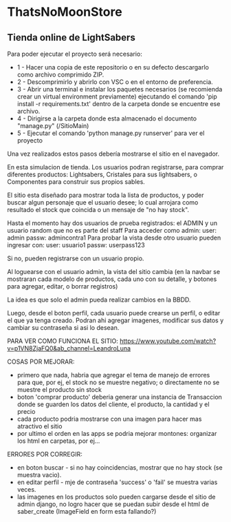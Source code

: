# ThatsNoMoonStore
## Tienda online de LightSabers

Para poder ejecutar el proyecto será necesario:

- 1 - Hacer una copia de este repositorio o en su defecto descargarlo como archivo comprimido ZIP.
- 2 - Descomprimirlo y abrirlo con VSC o en el entorno de preferencia.
- 3 - Abrir una terminal e instalar los paquetes necesarios (se recomienda crear un virtual environment previamente) ejecutando el comando 'pip install -r requirements.txt' dentro de la carpeta donde se encuentre ese archivo.
- 4 - Dirigirse a la carpeta donde esta almacenado el documento "manage.py" (/SitioMain)
- 5 - Ejecutar el comando 'python manage.py runserver' para ver el proyecto

Una vez realizados estos pasos debería mostrarse el sitio en el navegador. 

En esta simulacion de tienda. Los usuarios podran registrarse, para comprar diferentes productos: Lightsabers, Cristales para sus lightsabers, o Componentes para construir sus propios sables. 

El sitio esta diseñado para mostrar toda la lista de productos, y poder buscar algun personaje que el usuario desee; lo cual arrojara como resultado el stock que coincida o un mensaje de "no hay stock".

Hasta el momento hay dos usuarios de prueba registrados: el ADMIN y un usuario random que no es parte del staff
Para acceder como admin:
    user: admin
    passw: admincontra1
Para probar la vista desde otro usuario pueden ingresar con:
    user: usuario1
    passw: userpass123

Si no, pueden registrarse con un usuario propio.

Al loguearse con el usuario admin, la vista del sitio cambia (en la navbar se mostraran cada modelo de productos, cada uno con su detalle, y botones para agregar, editar, o borrar registros)

La idea es que solo el admin pueda realizar cambios en la BBDD.

Luego, desde el boton perfil, cada usuario puede crearse un perfil, o editar el que ya tenga creado.
Podran ahi agregar imagenes, modificar sus datos y cambiar su contraseña si asi lo desean. 

PARA VER COMO FUNCIONA EL SITIO:
https://www.youtube.com/watch?v=p1VN8ZjaFQ0&ab_channel=LeandroLuna

COSAS POR MEJORAR:
- primero que nada, habria que agregar el tema de manejo de errores para que, por ej, el stock no se muestre negativo; o directamente no se muestre el producto sin stock
- boton 'comprar producto' deberia generar una instancia de Transaccion donde se guarden los datos del cliente, el producto, la cantidad y el precio
- cada producto podria mostrarse con una imagen para hacer mas atractivo el sitio
- por ultimo el orden en las apps se podria mejorar montones: organizar los html en carpetas, por ej...

ERRORES POR CORREGIR:
- en boton buscar - si no hay coincidencias, mostrar que no hay stock (se muestra vacio).
- en editar perfil - mje de contraseña 'success' o 'fail' se muestra varias veces.
- las imagenes en los productos solo pueden cargarse desde el sitio de admin django, no logro hacer que se puedan subir desde el html de saber_create (ImageField en form esta fallando?)


